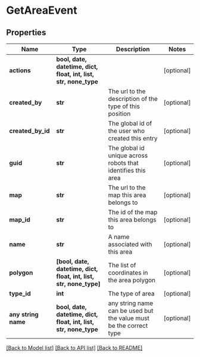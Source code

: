 # GetAreaEvent


## Properties
Name | Type | Description | Notes
------------ | ------------- | ------------- | -------------
**actions** | **bool, date, datetime, dict, float, int, list, str, none_type** |  | [optional] 
**created_by** | **str** | The url to the description of the type of this position | [optional] 
**created_by_id** | **str** | The global id of the user who created this entry | [optional] 
**guid** | **str** | The global id unique across robots that identifies this area | [optional] 
**map** | **str** | The url to the map this area belongs to | [optional] 
**map_id** | **str** | The id of the map this area belongs to | [optional] 
**name** | **str** | A name associated with this area | [optional] 
**polygon** | **[bool, date, datetime, dict, float, int, list, str, none_type]** | The list of coordinates in the area polygon | [optional] 
**type_id** | **int** | The type of area | [optional] 
**any string name** | **bool, date, datetime, dict, float, int, list, str, none_type** | any string name can be used but the value must be the correct type | [optional]

[[Back to Model list]](../README.md#documentation-for-models) [[Back to API list]](../README.md#documentation-for-api-endpoints) [[Back to README]](../README.md)


